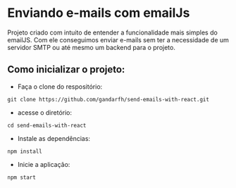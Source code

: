 # Enviando e-mails com emailJs

Projeto criado com intuito de entender a funcionalidade mais simples do emailJS. Com ele conseguimos enviar e-mails sem ter a necessidade de um servidor SMTP ou até mesmo um backend para o projeto.

## Como inicializar o projeto:

* Faça o clone do respositório:
```git
git clone https://github.com/gandarfh/send-emails-with-react.git
```
* acesse o diretório:
```
cd send-emails-with-react
```
* Instale as dependências:
```
npm install	
```
* Inicie a aplicação:
```
npm start
```

